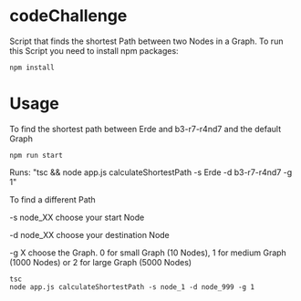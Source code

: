 ﻿# codeChallenge

Script that finds the shortest Path between two Nodes in a Graph. To run this Script you need to install npm packages:
```
npm install
```

# Usage

To find the shortest path between Erde and b3-r7-r4nd7 and the default Graph
```
npm run start
```
Runs: "tsc && node app.js calculateShortestPath -s Erde -d b3-r7-r4nd7 -g 1"

To find a different Path

-s node_XX choose your start Node

-d node_XX choose your destination Node

-g X choose the Graph. 0 for small Graph (10 Nodes), 1 for medium Graph (1000 Nodes) or 2 for large Graph (5000 Nodes)
```
tsc
node app.js calculateShortestPath -s node_1 -d node_999 -g 1
```
